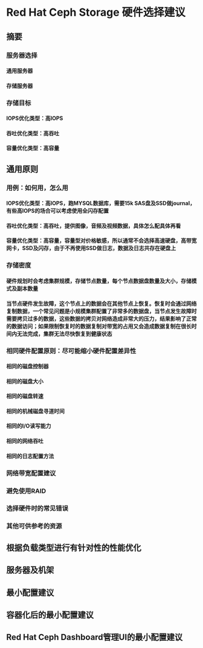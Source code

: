 # Red Hat Ceph Storage 硬件选择建议

## 摘要

### 服务器选择

#### 通用服务器

#### 存储服务器

### 存储目标

#### IOPS优化类型：高IOPS

#### 吞吐优化类型：高吞吐

#### 容量优化类型：高容量

## 通用原则

### 用例：如何用，怎么用

#### IOPS优化类型：高IOPS，跑MYSQL数据库，需要15k SAS盘及SSD做journal，有些高IOPS的场合可以考虑使用全闪存配置

#### 吞吐优化类型：高吞吐，提供图像，音频及视频数据，具体怎么配具体再看

#### 容量优化类型：高容量，容量型对价格敏感，所以通常不会选择高速硬盘，高带宽网卡，SSD及闪存，由于不再使用SSD做日志，数据及日志共存在硬盘上

### 存储密度

#### 硬件规划时会考虑集群规模，存储节点数量，每个节点数据盘数量及大小，存储模式及副本数量

#### 当节点硬件发生故障，这个节点上的数据会在其他节点上恢复。恢复时会通过网络复制数据，一个常见问题是小规模集群配置了非常多的数据盘，当节点发生故障时需要拷贝过多的数据，这些数据的拷贝对网络造成非常大的压力，结果影响了正常的数据访问；如果限制恢复时的数据复制对带宽的占用又会造成数据复制在很长时间内无法完成，集群无法尽快恢复到健康状态

### 相同硬件配置原则：尽可能缩小硬件配置差异性

#### 相同的磁盘控制器
#### 相同的磁盘大小
#### 相同的磁盘转速
#### 相同的机械磁盘寻道时间
#### 相同的I/O读写能力
#### 相同的网络吞吐
#### 相同的日志配置方法

### 网络带宽配置建议

### 避免使用RAID

### 选择硬件时的常见错误

### 其他可供参考的资源



## 根据负载类型进行有针对性的性能优化

## 服务器及机架

## 最小配置建议

## 容器化后的最小配置建议

## Red Hat Ceph Dashboard管理UI的最小配置建议

